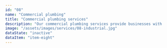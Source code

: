 ```yaml
---
id: "08"
name: "Commercial plumbing"
title: "Commercial plumbing services"
description: "Our commercial plumbing services provide businesses with reliable and efficient plumbing solutions, minimizing downtime and maximizing productivity."
image: "/assets/images/services/08-industrial.jpg"
dataState: "inactive"
dataItem: "item-eight"
---
```


